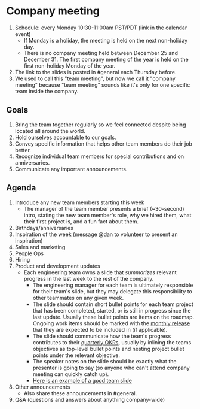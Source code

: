 # Company meeting

1. Schedule: every Monday 10:30-11:00am PST/PDT (link in the calendar event)
   - If Monday is a holiday, the meeting is held on the next non-holiday day.
   - There is no company meeting held between December 25 and December 31. The first company meeting of the year is held on the first non-holiday Monday of the year.
1. The link to the slides is posted in #general each Thursday before.
1. We used to call this "team meeting", but now we call it "company meeting" because "team meeting" sounds like it's only for one specific team inside the company.

## Goals

1. Bring the team together regularly so we feel connected despite being located all around the world.
1. Hold ourselves accountable to our goals.
1. Convey specific information that helps other team members do their job better.
1. Recognize individual team members for special contributions and on anniversaries.
1. Communicate any important announcements.

## Agenda

1. Introduce any new team members starting this week
   - The manager of the team member presents a brief (~30-second) intro, stating the new team member's role, why we hired them, what their first project is, and a fun fact about them.
1. Birthdays/anniversaries
1. Inspiration of the week (message @dan to volunteer to present an inspiration)
1. Sales and marketing
1. People Ops
1. Hiring
1. Product and development updates
   - Each engineering team owns a slide that _summarizes_ relevant progress  in the last week to the rest of the company.
     - The engineering manager for each team is ultimately responsible for their team's slide, but they may delegate this responsibility to other teammates on any given week.
     - The slide should contain short bullet points for each team project that has been completed, started, or is still in progress since the last update. Usually these bullet points are items on the roadmap. Ongoing work items should be marked with the [monthly release](../engineering/releases/index.md) that they are expected to be included in (if applicable).
     - The slide should communicate how the team's progress contributes to their [quarterly OKRs](../../company/okrs/index.md), usually by inlining the teams objectives as top-level bullet points and nesting project bullet points under the relevant objective.
     - The speaker notes on the slide should be exactly what the presenter is going to say (so anyone who can't attend company meeting can quickly catch up).
     - [Here is an example of a good team slide](https://docs.google.com/presentation/d/1pIoUFHpKI7jLK-F-H6z_aFke_aDZDbXZKuJff6Kf_nc/edit#slide=id.g4d25168c6a_0_55)
1. Other announcements
   - Also share these announcements in #general.
1. Q&A (questions and answers about anything company-wide)
